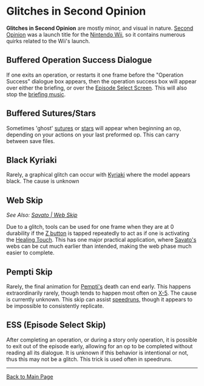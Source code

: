 # Glitches in Second Opinion

**Glitches in Second Opinion** are mostly minor, and visual in nature. [Second Opinion](../SO.md) was a launch title for the [Nintendo Wii](../../../general/hardware/Wii.md), so it contains numerous quirks related to the Wii's launch.

## Buffered Operation Success Dialogue

If one exits an operation, or restarts it one frame before the "Operation Success" dialogue box appears, then the operation success box will appear over either the briefing, or over the [Episode Select Screen](Episode_Select.md). This will also stop the [briefing music](../soundtrack/4-Operation_Briefing.md).

## Buffered Sutures/Stars

Sometimes 'ghost' [sutures](../../../general/tools/Sutures.md) or [stars](../../../general/Healing_Touch.md) will appear when beginning an op, depending on your actions on your last preformed op. This can carry between save files.

## Black Kyriaki

Rarely, a graphical glitch can occur with [Kyriaki](../../../diseases/GUILT/Kyriaki.md) where the model appears black. The cause is unknown

## Web Skip

*See Also: [Savato \| Web Skip](../../../diseases/GUILT/Savato.md#Web_Skip)*

Due to a glitch, tools can be used for one frame when they are at 0 durability if the [Z button](../../../general/hardware/Wiimote.md) is tapped repeatedly to act as if one is activating the [Healing Touch](../../../general/Healing_Touch.md). This has one major practical application, where [Savato's](../../../diseases/GUILT/Savato.md) webs can be cut much earlier than intended, making the web phase much easier to complete.

## Pempti Skip

Rarely, the final animation for [Pempti's](../../../diseases/GUILT/Savato.md) death can end early. This happens extraordinarily rarely, though tends to happen most often on [X-5](../episodes/X_5.md). The cause is currently unknown. This skip can assist [speedruns](../../../community/speedrunning/SO_Speedruning.md), though it appears to be impossible to consistently replicate.

## ESS (Episode Select Skip)

After completing an operation, or during a story only operation, it is possible to exit out of the episode early, allowing for an op to be completed without reading all its dialogue. It is unknown if this behavior is intentional or not, thus this may not be a glitch. This trick is used often in speedruns.

---

[Back to Main Page](/tc-wiki)